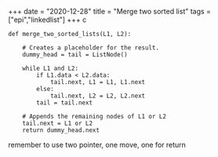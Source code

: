 +++ 
date = "2020-12-28"
title = "Merge two sorted list"
tags = ["epi","linkedlist"]
+++
c
```
def merge_two_sorted_lists(L1, L2):

    # Creates a placeholder for the result.
    dummy_head = tail = ListNode()

    while L1 and L2:
        if L1.data < L2.data:
            tail.next, L1 = L1, L1.next
        else:
            tail.next, L2 = L2, L2.next
        tail = tail.next

    # Appends the remaining nodes of L1 or L2
    tail.next = L1 or L2
    return dummy_head.next
```
remember to use two pointer, one move, one for return
